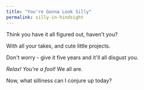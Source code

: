 ```yaml
---
title: "You're Gonna Look Silly"
permalink: silly-in-hindsight
---
```


Think you have it all figured out, haven't you?

With all your takes, and cute little projects.

Don't worry - give it five years and it'll all disgust you.

*Relax! You're a fool!* We all are.

Now, what silliness can I conjure up today?

